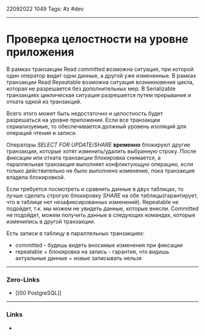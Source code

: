 22092022 1049
Tags: #z #dev

---
# Проверка целостности на уровне приложения

В рамках транзакции Read committed возможна ситуация, при которой один оператор видит одни данные, а другой уже измененные. В рамках транзакции Read Repeatable возможна ситуация возникновения цикла, которая не разрешается без дополнительных мер. В Serializable транзакциях циклическая ситуация разрешается путем прерывания и отката одной из транзакций.

Всего этого может быть недостаточно и целостность будет разрешаться на уровне приложения. Если все транзакции сериализуемые, то обеспечивается должный уровень изоляций для операций чтения и записи.

Операторы *SELECT FOR UPDATE/SHARE* **временно** блокируют другие транзакции, которые хотят изменить/удалить выбранную строку. После фиксации или отката транзакции блокировка снимается, а параллельная транзакция выполняет конфликтующую операцию, если только действительно не было выполнено изменение, пока транзакция владела блокировкой.

Если требуется посмотреть и сравнить данные в двух таблицах, то лучше сделать строгую блокировку *SHARE* на обе таблицы(гарантирует, что в таблице нет незафиксированных изменений). Repeatable не подойдет, т.к. мы можем не увидеть данные, которые внесли. Committed не подойдет, можем получить данные в следующих командах, которые изменились в другой транзакции.

Есть записи в таблицу в параллельных транзакциях:
- committed - будешь видеть вносимые изменения при фиксации
- repeatable + блокировка на запись - гарантия, что видишь актуальные данные + новые записывать нельзя 

---
### Zero-Links
- [[00 PostgreSQL]]

---
### Links
- 